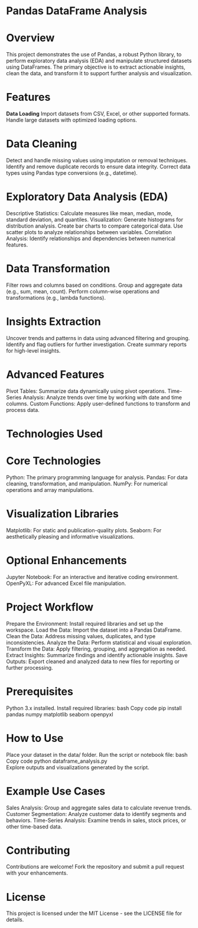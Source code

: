 # Pandas DataFrame Analysis
# Overview
This project demonstrates the use of Pandas, a robust Python library, to perform exploratory data analysis (EDA) and manipulate structured datasets using DataFrames. The primary objective is to extract actionable insights, clean the data, and transform it to support further analysis and visualization.

#   Features
  **Data Loading**
Import datasets from CSV, Excel, or other supported formats.
Handle large datasets with optimized loading options.
# Data Cleaning
Detect and handle missing values using imputation or removal techniques.
Identify and remove duplicate records to ensure data integrity.
Correct data types using Pandas type conversions (e.g., datetime).
# Exploratory Data Analysis (EDA)
Descriptive Statistics: Calculate measures like mean, median, mode, standard deviation, and quantiles.
Visualization:
Generate histograms for distribution analysis.
Create bar charts to compare categorical data.
Use scatter plots to analyze relationships between variables.
Correlation Analysis: Identify relationships and dependencies between numerical features.
# Data Transformation
Filter rows and columns based on conditions.
Group and aggregate data (e.g., sum, mean, count).
Perform column-wise operations and transformations (e.g., lambda functions).
# Insights Extraction
Uncover trends and patterns in data using advanced filtering and grouping.
Identify and flag outliers for further investigation.
Create summary reports for high-level insights.
# Advanced Features
Pivot Tables: Summarize data dynamically using pivot operations.
Time-Series Analysis: Analyze trends over time by working with date and time columns.
Custom Functions: Apply user-defined functions to transform and process data.
# Technologies Used
# Core Technologies
Python: The primary programming language for analysis.
Pandas: For data cleaning, transformation, and manipulation.
NumPy: For numerical operations and array manipulations.
# Visualization Libraries
Matplotlib: For static and publication-quality plots.
Seaborn: For aesthetically pleasing and informative visualizations.
# Optional Enhancements
Jupyter Notebook: For an interactive and iterative coding environment.
OpenPyXL: For advanced Excel file manipulation.
# Project Workflow
Prepare the Environment: Install required libraries and set up the workspace.
Load the Data: Import the dataset into a Pandas DataFrame.
Clean the Data: Address missing values, duplicates, and type inconsistencies.
Analyze the Data: Perform statistical and visual exploration.
Transform the Data: Apply filtering, grouping, and aggregation as needed.
Extract Insights: Summarize findings and identify actionable insights.
Save Outputs: Export cleaned and analyzed data to new files for reporting or further processing.
# Prerequisites
Python 3.x installed.
Install required libraries:
bash
Copy code
pip install pandas numpy matplotlib seaborn openpyxl  
# How to Use
Place your dataset in the data/ folder.
Run the script or notebook file:
bash
Copy code
python dataframe_analysis.py  
Explore outputs and visualizations generated by the script.
# Example Use Cases
Sales Analysis: Group and aggregate sales data to calculate revenue trends.
Customer Segmentation: Analyze customer data to identify segments and behaviors.
Time-Series Analysis: Examine trends in sales, stock prices, or other time-based data.
# Contributing
Contributions are welcome! Fork the repository and submit a pull request with your enhancements.

# License
This project is licensed under the MIT License - see the LICENSE file for details.
